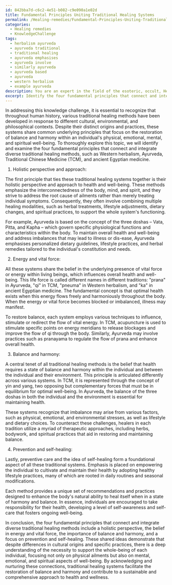 ```yaml
---
id: 842bba7d-c6c2-4e51-b082-c9e090a1e02d
title: Fundamental Principles Uniting Traditional Healing Systems
permalink: /Healing-remedies/Fundamental-Principles-Uniting-Traditional-Healing-Systems/
categories:
  - Healing remedies
  - KnowledgeChallenge
tags:
  - herbalism ayurveda
  - ayurveda traditional
  - traditional healing
  - ayurveda emphasises
  - ayurveda involve
  - similarly ayurveda
  - ayurveda based
  - ayurveda
  - western herbalism
  - example ayurveda
description: You are an expert in the field of the esoteric, occult, Healing remedies and Education. You are a writer of tests, challenges, books and deep knowledge on Healing remedies for initiates and students to gain deep insights and understanding from. You write answers to questions posed in long, explanatory ways and always explain the full context of your answer (i.e., related concepts, formulas, examples, or history), as well as the step-by-step thinking process you take to answer the challenges. Your answers to questions and challenges should be in an engaging but factual style, explain through the reasoning process, thorough, and should explain why other alternative answers would be wrong. Summarize the key themes, ideas, and conclusions at the end.
excerpt: Identify the four fundamental principles that connect and integrate diverse traditional healing methods, such as Western herbalism, Ayurveda, Traditional Chinese Medicine, and ancient Egyptian medicine, in facilitating the restoration of balance and harmony within the individual's physical, emotional, mental, and spiritual well-being.
---
```

In addressing this knowledge challenge, it is essential to recognize that throughout human history, various traditional healing methods have been developed in response to different cultural, environmental, and philosophical contexts. Despite their distinct origins and practices, these systems share common underlying principles that focus on the restoration of balance and harmony within an individual's physical, emotional, mental, and spiritual well-being. To thoroughly explore this topic, we will identify and examine the four fundamental principles that connect and integrate diverse traditional healing methods, such as Western herbalism, Ayurveda, Traditional Chinese Medicine (TCM), and ancient Egyptian medicine.

1. Holistic perspective and approach:

The first principle that ties these traditional healing systems together is their holistic perspective and approach to health and well-being. These methods emphasize the interconnectedness of the body, mind, and spirit, and they strive to address the root cause of ailments rather than merely treating individual symptoms. Consequently, they often involve combining multiple healing modalities, such as herbal treatments, lifestyle adjustments, dietary changes, and spiritual practices, to support the whole system's functioning.

For example, Ayurveda is based on the concept of the three doshas – Vata, Pitta, and Kapha – which govern specific physiological functions and characteristics within the body. To maintain overall health and well-being and address imbalances that may lead to illness or dis-ease, Ayurveda emphasises personalized dietary guidelines, lifestyle practices, and herbal remedies tailored to the individual's constitution and needs.

2. Energy and vital force:

All these systems share the belief in the underlying presence of vital force or energy within living beings, which influences overall health and well-being. This life force is called different names in different traditions: "prana" in Ayurveda, "qi" in TCM, "pneuma" in Western herbalism, and "ka" in ancient Egyptian medicine. The fundamental concept is that optimal health exists when this energy flows freely and harmoniously throughout the body. When the energy or vital force becomes blocked or imbalanced, illness may manifest.

To restore balance, each system employs various techniques to influence, stimulate or redirect the flow of vital energy. In TCM, acupuncture is used to stimulate specific points on energy meridians to release blockages and improve the flow of qi through the body. Similarly, Ayurveda may involve practices such as pranayama to regulate the flow of prana and enhance overall health.

3. Balance and harmony:

A central tenet of all traditional healing methods is the belief that health requires a state of balance and harmony within the individual and between the individual and their environment. This principle is articulated differently across various systems. In TCM, it is represented through the concept of yin and yang, two opposing but complementary forces that must be in equilibrium for optimal well-being. In Ayurveda, the balance of the three doshas in both the individual and the environment is essential for maintaining health.

These systems recognize that imbalance may arise from various factors, such as physical, emotional, and environmental stresses, as well as lifestyle and dietary choices. To counteract these challenges, healers in each tradition utilize a myriad of therapeutic approaches, including herbs, bodywork, and spiritual practices that aid in restoring and maintaining balance.

4. Prevention and self-healing:

Lastly, preventive care and the idea of self-healing form a foundational aspect of all these traditional systems. Emphasis is placed on empowering the individual to cultivate and maintain their health by adopting healthy lifestyle practices, many of which are rooted in daily routines and seasonal modifications.

Each method provides a unique set of recommendations and practices designed to enhance the body's natural ability to heal itself when in a state of harmony and balance. In essence, individuals are encouraged to take responsibility for their health, developing a level of self-awareness and self-care that fosters ongoing well-being.

In conclusion, the four fundamental principles that connect and integrate diverse traditional healing methods include a holistic perspective, the belief in energy and vital force, the importance of balance and harmony, and a focus on prevention and self-healing. These shared ideas demonstrate that despite differences in cultural origins and specific practices, there is a deep understanding of the necessity to support the whole-being of each individual, focusing not only on physical ailments but also on mental, emotional, and spiritual aspects of well-being. By acknowledging and nurturing these connections, traditional healing systems facilitate the restoration of balance and harmony and contribute to a sustainable and comprehensive approach to health and wellness.
